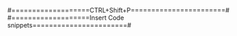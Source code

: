 #===================CTRL+Shift+P=======================#
#===================Insert Code snippets=======================# 


 




